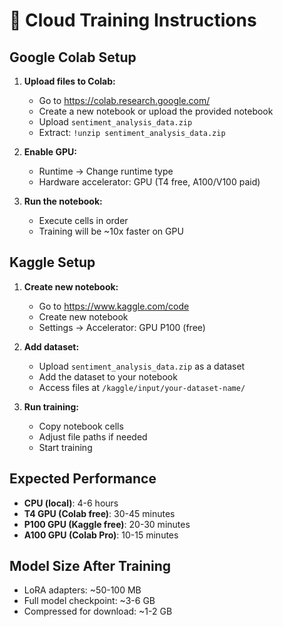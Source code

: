 
# 🚀 Cloud Training Instructions

## Google Colab Setup

1. **Upload files to Colab:**
   - Go to https://colab.research.google.com/
   - Create a new notebook or upload the provided notebook
   - Upload `sentiment_analysis_data.zip`
   - Extract: `!unzip sentiment_analysis_data.zip`

2. **Enable GPU:**
   - Runtime → Change runtime type
   - Hardware accelerator: GPU (T4 free, A100/V100 paid)

3. **Run the notebook:**
   - Execute cells in order
   - Training will be ~10x faster on GPU

## Kaggle Setup

1. **Create new notebook:**
   - Go to https://www.kaggle.com/code
   - Create new notebook
   - Settings → Accelerator: GPU P100 (free)

2. **Add dataset:**
   - Upload `sentiment_analysis_data.zip` as a dataset
   - Add the dataset to your notebook
   - Access files at `/kaggle/input/your-dataset-name/`

3. **Run training:**
   - Copy notebook cells
   - Adjust file paths if needed
   - Start training

## Expected Performance

- **CPU (local)**: 4-6 hours
- **T4 GPU (Colab free)**: 30-45 minutes  
- **P100 GPU (Kaggle free)**: 20-30 minutes
- **A100 GPU (Colab Pro)**: 10-15 minutes

## Model Size After Training
- LoRA adapters: ~50-100 MB
- Full model checkpoint: ~3-6 GB
- Compressed for download: ~1-2 GB
